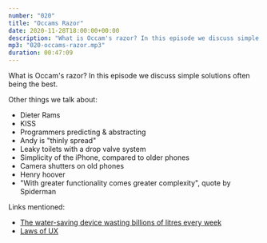 ```yaml
---
number: "020"
title: "Occams Razor"
date: 2020-11-28T18:00:00+00:00
description: "What is Occam's razor? In this episode we discuss simple solutions often being the best."
mp3: "020-occams-razor.mp3"
duration: 00:47:09
---
```


What is Occam's razor? In this episode we discuss simple solutions often being the best.

Other things we talk about:
 - Dieter Rams
 - KISS
 - Programmers predicting & abstracting
 - Andy is "thinly spread"
 - Leaky toilets with a drop valve system
 - Simplicity of the iPhone, compared to older phones
 - Camera shutters on old phones
 - Henry hoover
 - "With greater functionality comes greater complexity", quote by Spiderman 
 
 Links mentioned:
  - [The water-saving device wasting billions of litres every week](https://www.bbc.co.uk/news/uk-54326178)
  - [Laws of UX](https://lawsofux.com/)
  

